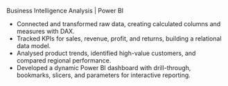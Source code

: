 Business Intelligence Analysis | Power BI
<br>
- Connected and transformed raw data, creating calculated columns and measures with DAX.
- Tracked KPIs for sales, revenue, profit, and returns, building a relational data model.
- Analysed product trends, identified high-value customers, and compared regional performance.
- Developed a dynamic Power BI dashboard with drill-through, bookmarks, slicers, and parameters for interactive reporting.

